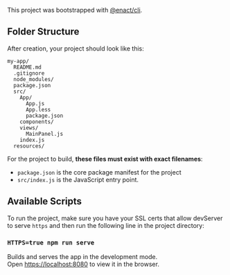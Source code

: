 This project was bootstrapped with [@enact/cli](https://github.com/enactjs/cli).

## Folder Structure

After creation, your project should look like this:

```
my-app/
  README.md
  .gitignore
  node_modules/
  package.json
  src/
    App/
      App.js
      App.less
      package.json
    components/
    views/
      MainPanel.js
    index.js
  resources/
```

For the project to build, **these files must exist with exact filenames**:

* `package.json` is the core package manifest for the project
* `src/index.js` is the JavaScript entry point.

## Available Scripts

To run the project, make sure you have your SSL certs that allow devServer to serve `https` and then run the following line in the project directory:

### `HTTPS=true npm run serve`

Builds and serves the app in the development mode.<br>
Open [https://localhost:8080](https://localhost:8080) to view it in the browser.


